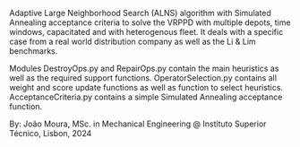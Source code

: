 Adaptive Large Neighborhood Search (ALNS) algorithm with Simulated Annealing acceptance criteria
to solve the VRPPD with multiple depots, time windows, capacitated and with heterogenous fleet.
It deals with a specific case from a real world distribution company as well as the Li & Lim benchmarks.

Modules DestroyOps.py and RepairOps.py contain the main heuristics as well as the required support
functions. OperatorSelection.py contains all weight and score update functions as well as
function to select heuristics. AcceptanceCriteria.py contains a simple Simulated Annealing 
acceptance function.

By: João Moura, MSc. in Mechanical Engineering @ Instituto Superior Técnico, Lisbon, 2024
